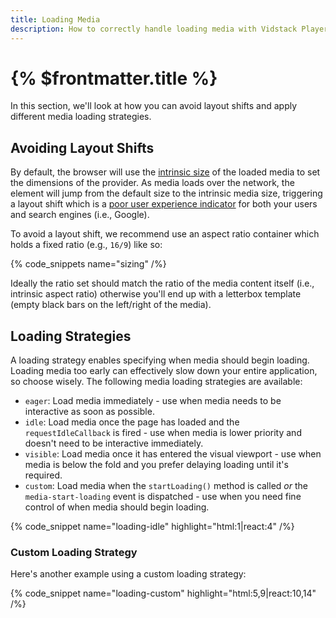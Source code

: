 ```yaml
---
title: Loading Media
description: How to correctly handle loading media with Vidstack Player.
---
```


# {% $frontmatter.title %}

In this section, we'll look at how you can avoid layout shifts and apply different media loading
strategies.

## Avoiding Layout Shifts

By default, the browser will use the [intrinsic size](https://developer.mozilla.org/en-US/docs/Glossary/Intrinsic_Size)
of the loaded media to set the dimensions of the provider. As media loads over the network,
the element will jump from the default size to the intrinsic media size, triggering a layout shift
which is a [poor user experience indicator](https://web.dev/cls) for both your users and search
engines (i.e., Google).

To avoid a layout shift, we recommend use an aspect ratio container which holds a fixed ratio
(e.g., `16/9`) like so:

{% code_snippets name="sizing" /%}

Ideally the ratio set should match the ratio of the media content itself (i.e., intrinsic aspect ratio)
otherwise you'll end up with a letterbox template (empty black bars on the left/right of the media).

## Loading Strategies

A loading strategy enables specifying when media should begin loading. Loading media too early
can effectively slow down your entire application, so choose wisely. The following media loading
strategies are available:

- `eager`: Load media immediately - use when media needs to be interactive as soon as possible.
- `idle`: Load media once the page has loaded and the `requestIdleCallback` is fired - use when media is
  lower priority and doesn't need to be interactive immediately.
- `visible`: Load media once it has entered the visual viewport - use when media is below the fold and you prefer
  delaying loading until it's required.
- `custom`: Load media when the `startLoading()` method is called _or_ the `media-start-loading`
  event is dispatched - use when you need fine control of when media should begin loading.

{% code_snippet name="loading-idle" highlight="html:1|react:4" /%}

### Custom Loading Strategy

Here's another example using a custom loading strategy:

{% code_snippet name="loading-custom" highlight="html:5,9|react:10,14" /%}
